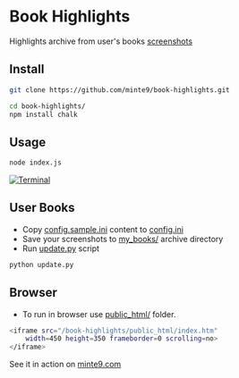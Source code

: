 # Book Highlights

Highlights archive from user's books [screenshots](https://github.com/minte9/book-highlights/tree/main/files_archive/)

## Install

~~~sh
git clone https://github.com/minte9/book-highlights.git

cd book-highlights/
npm install chalk
~~~

## Usage

~~~sh
node index.js
~~~

[![Terminal](https://www.minte9.com/lib/images/github/book-highlights/highlight_02.png)](https://www.minte9.com)

## User Books

- Copy [config.sample.ini](https://github.com/minte9/book-highlights/tree/main/config/config.sample.ini) content to [config.ini](https://github.com/minte9/book-highlights/tree/main/config/config.ini)
- Save your screenshots to [my_books/](https://github.com/minte9/book-highlights/tree/main/files_archive/my_books) archive directory
- Run [update.py](https://github.com/minte9/book-highlights/blob/main/update.py) script 

~~~sh
python update.py
~~~

## Browser

- To run in browser use [public_html/](https://github.com/minte9/book-highlights/tree/main/public_html) folder.

~~~sh
<iframe src="/book-highlights/public_html/index.htm" 
    width=450 height=350 frameborder=0 scrolling=no>
</iframe>
~~~

See it in action on [minte9.com](https://www.minte9.com)
